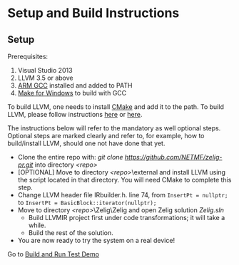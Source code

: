 # Setup and Build Instructions

## Setup

Prerequisites:

1. Visual Studio 2013
2. LLVM 3.5 or above
3. [ARM GCC](https://launchpad.net/gcc-arm-embedded) installed and added to PATH
4. [Make for Windows](http://gnuwin32.sourceforge.net/packages/make.htm) to build with GCC

To build LLVM, one needs to install [CMake](http://www.cmake.org/download/) and add it to the path. 
To build LLVM, please follow instructions [here](http://llvm.org/) or [here](http://llvm.org/docs/GettingStarted.html). 

The instructions below will refer to the mandatory as well optional steps. Optional steps are marked clearly and refer to, for example, how to build/install LLVM, should one not have done that yet. 

* Clone the entire repo with: _git clone https://github.com/NETMF/zelig-pr.git_ into directory _\<repo\>_  
* [OPTIONAL] Move to directory _\<repo\>_\\external and install LLVM using the script located in that directory. You will need CMake to complete this step.
* Change LLVM header file IRbuilder.h. line 74, from  `InsertPt = nullptr;`  to  `InsertPt = BasicBlock::iterator(nullptr);`
* Move to directory _\<repo\>_\\Zelig\Zelig and open Zelig solution _Zelig.sln_ 
  * Build LLVMIR project first under code transformations; it will take a while.
  * Build the rest of the solution.
* You are now ready to try the system on a real device! 

Go to [Build and Run Test Demo](https://github.com/NETMF/zelig-pr/wiki/demo) 
